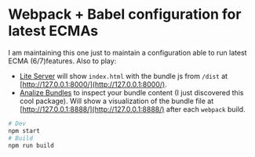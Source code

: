 # Webpack + Babel configuration for latest ECMAs

I am maintaining this one just to maintain a configuration able to run latest ECMA (6/7)features. Also to play:

* [Lite Server](https://github.com/johnpapa/lite-server) will show `index.html` with the bundle js from `/dist` at [http://127.0.0.1:8000/](http://127.0.0.1:8000/).
* [Analize Bundles](https://www.npmjs.com/package/webpack-bundle-analyzer) to inspect your bundle content (I just discovered this cool package). Will show a visualization of the bundle file at [http://127.0.0.1:8888/](http://127.0.0.1:8888/) after each `webpack` build.

```bash
# Dev
npm start
# Build
npm run build
```
